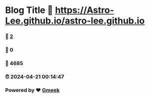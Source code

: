 # Blog Title :link: https://Astro-Lee.github.io/astro-lee.github.io 
### :page_facing_up: [2](https://Astro-Lee.github.io/astro-lee.github.io/tag.html) 
### :speech_balloon: 0 
### :hibiscus: 4685 
### :alarm_clock: 2024-04-21 00:14:47 
### Powered by :heart: [Gmeek](https://github.com/Meekdai/Gmeek)

